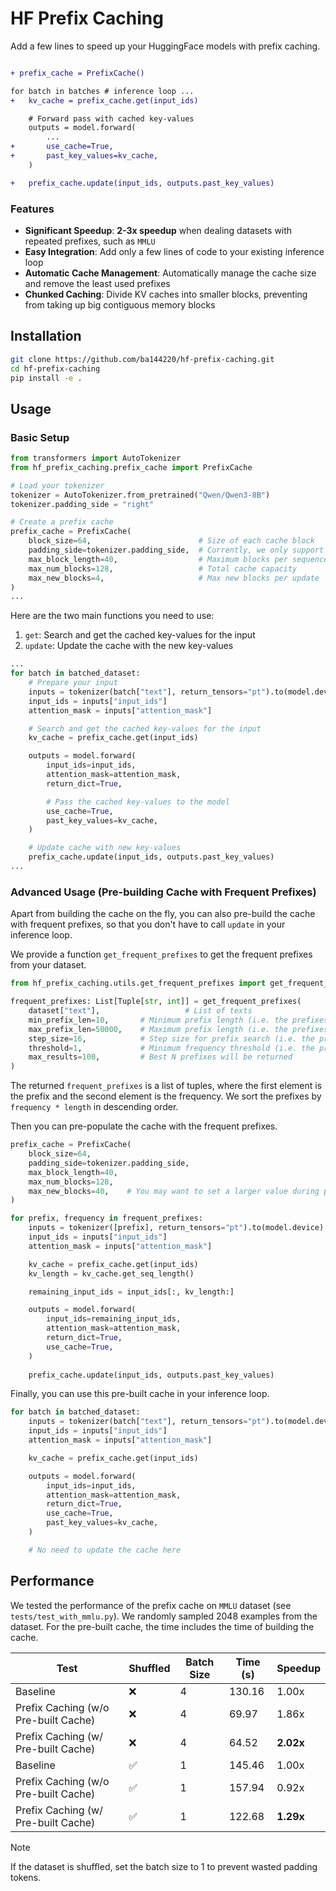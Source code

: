 # HF Prefix Caching

Add a few lines to speed up your HuggingFace models with prefix caching.

```diff

+ prefix_cache = PrefixCache()

for batch in batches # inference loop ...
+   kv_cache = prefix_cache.get(input_ids)

    # Forward pass with cached key-values
    outputs = model.forward(
        ...
+       use_cache=True,
+       past_key_values=kv_cache,
    )

+   prefix_cache.update(input_ids, outputs.past_key_values)
```

### Features

- **Significant Speedup**: **2-3x speedup** when dealing datasets with repeated prefixes, such as `MMLU`
- **Easy Integration**: Add only a few lines of code to your existing inference loop
- **Automatic Cache Management**: Automatically manage the cache size and remove the least used prefixes
- **Chunked Caching**: Divide KV caches into smaller blocks, preventing from taking up big contiguous memory blocks

## Installation

```bash
git clone https://github.com/ba144220/hf-prefix-caching.git
cd hf-prefix-caching
pip install -e .
```

## Usage

### Basic Setup

```python
from transformers import AutoTokenizer
from hf_prefix_caching.prefix_cache import PrefixCache

# Load your tokenizer
tokenizer = AutoTokenizer.from_pretrained("Qwen/Qwen3-8B")
tokenizer.padding_side = "right"

# Create a prefix cache
prefix_cache = PrefixCache(
    block_size=64,                        # Size of each cache block
    padding_side=tokenizer.padding_side,  # Currently, we only support right padding
    max_block_length=40,                  # Maximum blocks per sequence
    max_num_blocks=128,                   # Total cache capacity
    max_new_blocks=4,                     # Max new blocks per update
)
...
```

Here are the two main functions you need to use:

1. `get`: Search and get the cached key-values for the input
2. `update`: Update the cache with the new key-values

```python
...
for batch in batched_dataset:
    # Prepare your input
    inputs = tokenizer(batch["text"], return_tensors="pt").to(model.device)
    input_ids = inputs["input_ids"]
    attention_mask = inputs["attention_mask"]

    # Search and get the cached key-values for the input
    kv_cache = prefix_cache.get(input_ids)

    outputs = model.forward(
        input_ids=input_ids,
        attention_mask=attention_mask,
        return_dict=True,

        # Pass the cached key-values to the model
        use_cache=True,
        past_key_values=kv_cache,
    )

    # Update cache with new key-values
    prefix_cache.update(input_ids, outputs.past_key_values)
...
```

### Advanced Usage (Pre-building Cache with Frequent Prefixes)

Apart from building the cache on the fly, you can also pre-build the cache with frequent prefixes, so that you don't have to call `update` in your inference loop.

We provide a function `get_frequent_prefixes` to get the frequent prefixes from your dataset.

```python
from hf_prefix_caching.utils.get_frequent_prefixes import get_frequent_prefixes

frequent_prefixes: List[Tuple[str, int]] = get_frequent_prefixes(
    dataset["text"],                   # List of texts
    min_prefix_len=10,       # Minimum prefix length (i.e. the prefixes will be at least 10 characters long)
    max_prefix_len=50000,    # Maximum prefix length (i.e. the prefixes will be at most 50000 characters long)
    step_size=16,            # Step size for prefix search (i.e. the prefixes will be searched in chunks of 16 characters)
    threshold=1,             # Minimum frequency threshold (i.e. the prefixes will be kept if they appear at least 1 time)
    max_results=100,         # Best N prefixes will be returned
)
```

The returned `frequent_prefixes` is a list of tuples, where the first element is the prefix and the second element is the frequency.
We sort the prefixes by `frequency * length` in descending order.

Then you can pre-populate the cache with the frequent prefixes.

```python
prefix_cache = PrefixCache(
    block_size=64,
    padding_side=tokenizer.padding_side,
    max_block_length=40,
    max_num_blocks=128,
    max_new_blocks=40,    # You may want to set a larger value during pre-building (i.e. build cache more aggressively)
)

for prefix, frequency in frequent_prefixes:
    inputs = tokenizer([prefix], return_tensors="pt").to(model.device)
    input_ids = inputs["input_ids"]
    attention_mask = inputs["attention_mask"]

    kv_cache = prefix_cache.get(input_ids)
    kv_length = kv_cache.get_seq_length()

    remaining_input_ids = input_ids[:, kv_length:]

    outputs = model.forward(
        input_ids=remaining_input_ids,
        attention_mask=attention_mask,
        return_dict=True,
        use_cache=True,
    )
    
    prefix_cache.update(input_ids, outputs.past_key_values)
```

Finally, you can use this pre-built cache in your inference loop.

```python
for batch in batched_dataset:
    inputs = tokenizer(batch["text"], return_tensors="pt").to(model.device)
    input_ids = inputs["input_ids"]
    attention_mask = inputs["attention_mask"]

    kv_cache = prefix_cache.get(input_ids)

    outputs = model.forward(
        input_ids=input_ids,
        attention_mask=attention_mask,
        return_dict=True,
        use_cache=True,
        past_key_values=kv_cache,
    )

    # No need to update the cache here
```

## Performance

We tested the performance of the prefix cache on `MMLU` dataset (see `tests/test_with_mmlu.py`). We randomly sampled 2048 examples from the dataset. For the pre-built cache, the time includes the time of building the cache.

| Test                                | Shuffled | Batch Size | Time (s) | Speedup |
|-------------------------------------|----------|------------|----------|---------|
| Baseline                            | ❌       | 4          | 130.16   | 1.00x   |
| Prefix Caching (w/o Pre-built Cache)| ❌       | 4          | 69.97    | 1.86x   |
| Prefix Caching (w/ Pre-built Cache) | ❌       | 4          | 64.52    | **2.02x**   |
| Baseline                            | ✅       | 1          | 145.46   | 1.00x   |
| Prefix Caching (w/o Pre-built Cache)| ✅       | 1          | 157.94   | 0.92x   |
| Prefix Caching (w/ Pre-built Cache) | ✅       | 1          | 122.68   | **1.29x**   |

> [!NOTE]
> If the dataset is shuffled, set the batch size to 1 to prevent wasted padding tokens.
